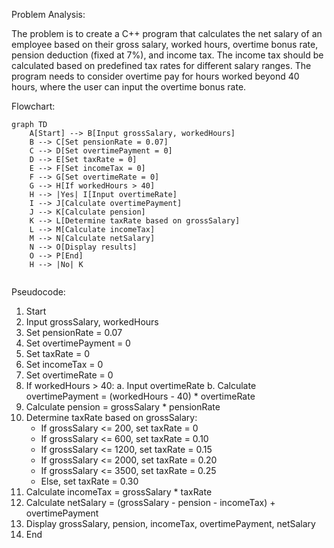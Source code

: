 Problem Analysis:

The problem is to create a C++ program that calculates the net salary of an 
employee based on their gross salary, worked hours, overtime bonus rate, 
pension deduction (fixed at 7%), and income tax. The income tax should be 
calculated based on predefined tax rates for different salary ranges. 
The program needs to consider overtime pay for hours worked beyond 
40 hours, where the user can input the overtime bonus rate.

Flowchart:
```mermaid
graph TD
    A[Start] --> B[Input grossSalary, workedHours]
    B --> C[Set pensionRate = 0.07]
    C --> D[Set overtimePayment = 0]
    D --> E[Set taxRate = 0]
    E --> F[Set incomeTax = 0]
    F --> G[Set overtimeRate = 0]
    G --> H[If workedHours > 40]
    H --> |Yes| I[Input overtimeRate]
    I --> J[Calculate overtimePayment]
    J --> K[Calculate pension]
    K --> L[Determine taxRate based on grossSalary]
    L --> M[Calculate incomeTax]
    M --> N[Calculate netSalary]
    N --> O[Display results]
    O --> P[End]
    H --> |No| K


```

Pseudocode:

1. Start
2. Input grossSalary, workedHours
3. Set pensionRate = 0.07
4. Set overtimePayment = 0
5. Set taxRate = 0
6. Set incomeTax = 0
7. Set overtimeRate = 0
8. If workedHours > 40:
     a. Input overtimeRate
     b. Calculate overtimePayment = (workedHours - 40) * overtimeRate
9. Calculate pension = grossSalary * pensionRate
10. Determine taxRate based on grossSalary:
    - If grossSalary <= 200, set taxRate = 0
    - If grossSalary <= 600, set taxRate = 0.10
    - If grossSalary <= 1200, set taxRate = 0.15
    - If grossSalary <= 2000, set taxRate = 0.20
    - If grossSalary <= 3500, set taxRate = 0.25
    - Else, set taxRate = 0.30
11. Calculate incomeTax = grossSalary * taxRate
12. Calculate netSalary = (grossSalary - pension - incomeTax) + overtimePayment
13. Display grossSalary, pension, incomeTax, overtimePayment, netSalary
14. End

